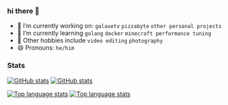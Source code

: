 ### hi there 👋

- 🔭 I’m currently working on: `galaxetv` `pizzabyte` `other personal projects`
- 🌱 I’m currently learning `golang` `docker` `minecraft performance tuning`
- 🎉 Other hobbies include `video editing` `photography`
- 😄 Pronouns: `he/him`

### Stats

[![GitHub stats](https://github-readme-stats.vercel.app/api?username=garrettsummerfi3ld&count_private=true&theme=github_dark#gh-dark-mode-only&show_icons=true)](https://github.com/anuraghazra/github-readme-stats#gh-dark-mode-only)
[![GitHub stats](https://github-readme-stats.vercel.app/api?username=garrettsummerfi3ld&count_private=true&theme=default#gh-light-mode-only&show_icons=true)](https://github.com/anuraghazra/github-readme-stats#gh-light-mode-only)

[![Top language stats](https://github-readme-stats.vercel.app/api/top-langs/?username=garrettsummerfi3ld&theme=github_dark#gh-dark-mode-only)](https://github.com/anuraghazra/github-readme-stats#gh-dark-mode-only)
[![Top language stats](https://github-readme-stats.vercel.app/api/top-langs/?username=garrettsummerfi3ld&theme=default#gh-light-mode-only)](https://github.com/anuraghazra/github-readme-stats#gh-light-mode-only#gh-light-mode-only)
